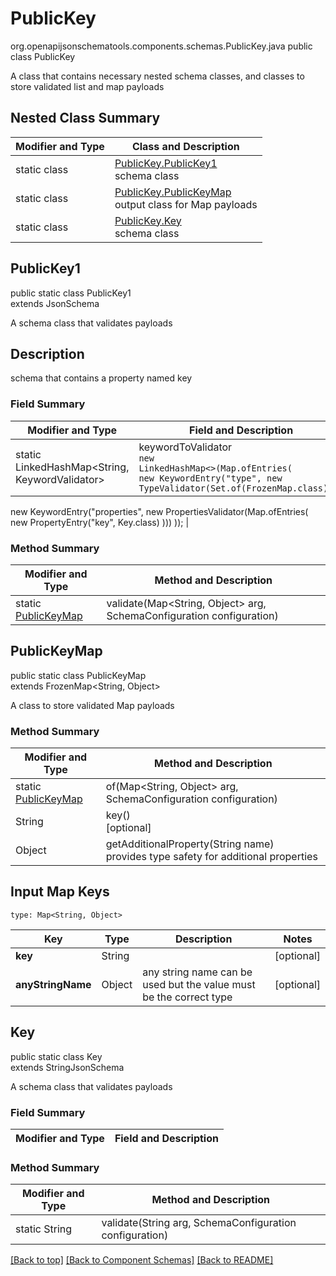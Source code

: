 # PublicKey
org.openapijsonschematools.components.schemas.PublicKey.java
public class PublicKey

A class that contains necessary nested schema classes, and classes to store validated list and map payloads

## Nested Class Summary
| Modifier and Type | Class and Description |
| ----------------- | ---------------------- |
| static class | [PublicKey.PublicKey1](#publickey1)<br> schema class |
| static class | [PublicKey.PublicKeyMap](#publickeymap)<br> output class for Map payloads |
| static class | [PublicKey.Key](#key)<br> schema class |

## PublicKey1
public static class PublicKey1<br>
extends JsonSchema

A schema class that validates payloads

## Description
schema that contains a property named key
### Field Summary
| Modifier and Type | Field and Description |
| ----------------- | ---------------------- |
| static LinkedHashMap<String, KeywordValidator> | keywordToValidator<br/><code>new LinkedHashMap<>(Map.ofEntries(<br/>new KeywordEntry("type", new TypeValidator(Set.of(FrozenMap.class))),
new KeywordEntry("properties", new PropertiesValidator(Map.ofEntries(
    new PropertyEntry("key", Key.class)
)))
));</code> |

### Method Summary
| Modifier and Type | Method and Description |
| ----------------- | ---------------------- |
| static [PublicKeyMap](#publickeymap) | validate(Map<String, Object> arg, SchemaConfiguration configuration) |

## PublicKeyMap
public static class PublicKeyMap<br>
extends FrozenMap<String, Object>

A class to store validated Map payloads

### Method Summary
| Modifier and Type | Method and Description |
| ----------------- | ---------------------- |
| static [PublicKeyMap](#publickeymap) | of(Map<String, Object> arg, SchemaConfiguration configuration) |
| String | key()<br>[optional] |
| Object | getAdditionalProperty(String name)<br>provides type safety for additional properties |

## Input Map Keys
```
type: Map<String, Object>
```
| Key | Type |  Description | Notes |
| --- | ---- | ------------ | ----- |
| **key** | String |  | [optional] |
| **anyStringName** | Object | any string name can be used but the value must be the correct type | [optional] |

## Key
public static class Key<br>
extends StringJsonSchema

A schema class that validates payloads
### Field Summary
| Modifier and Type | Field and Description |
| ----------------- | ---------------------- |

### Method Summary
| Modifier and Type | Method and Description |
| ----------------- | ---------------------- |
| static String | validate(String arg, SchemaConfiguration configuration) |

[[Back to top]](#top) [[Back to Component Schemas]](../../../README.md#Component-Schemas) [[Back to README]](../../../README.md)
